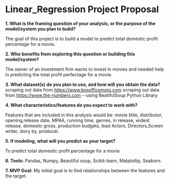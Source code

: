 # Linear_Regression Project Proposal

**1. What is the framing question of your analysis, or the purpose of the model/system you plan to build?**

 The goal of this project is to build a model to predict total domestic profit percentage for a movie.

**2. Who benefits from exploring this question or building this model/system?**

The owner of an investment firm wants to invest in movies and needed help in predicting the total profit perfectage for a movie. 

**3. What dataset(s) do you plan to use, and how will you obtain the data?**
scraping out data from https://www.boxofficemojo.com
scraping out data from  https://www.the-numbers.com
--using BeatifulSoup Python Library

**4. What characteristics/features do you expect to work with?**

Features that are included in this analysis would be:
movie titile, distributor, opening,release date, MPAA, running time, genres, in release, widest release, domestic gross, production budgets, lead Actors, Directors,Screen writer, story by, producer.

**5. If modeling, what will you predict as your target?**

To predict total domestic profit percentage for a movie

**6. Tools:**
Pandas, Numpy, Beautiful soup, Scikit-learn, Matplotlip, Seaborn.

**7. MVP Goal:**
My initial goal is to find relationships between the features and the target.
